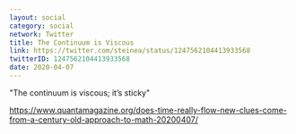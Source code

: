 ```yaml
---
layout: social
category: social
network: Twitter
title: The Continuum is Viscous
link: https://twitter.com/steinea/status/1247562104413933568
twitterID: 1247562104413933568
date: 2020-04-07
---
```


"The continuum is viscous; it’s sticky"

<https://www.quantamagazine.org/does-time-really-flow-new-clues-come-from-a-century-old-approach-to-math-20200407/>
